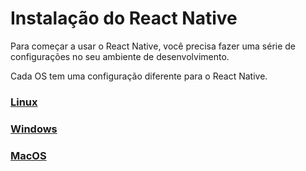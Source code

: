 # Instalação do React Native

Para começar a usar o React Native, você precisa fazer uma série de configurações no seu ambiente de desenvolvimento.

Cada OS tem uma configuração diferente para o React Native.

### [Linux](/2-Instalacao/Linux.md)

### [Windows](/2-Instalacao/Windows.md)

### [MacOS](/2-Instalacao/MacOS.md)